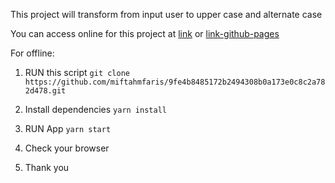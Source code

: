 This project will transform from input user to upper case and alternate case

You can access online for this project at [link](9fe4b8485172b2494308b0a173e0c8c2a782d478.netlify.app) or [link-github-pages](https://miftahmfaris.github.io/9fe4b8485172b2494308b0a173e0c8c2a782d478/)

For offline:

1. RUN this script `git clone https://github.com/miftahmfaris/9fe4b8485172b2494308b0a173e0c8c2a782d478.git`

2. Install dependencies `yarn install`

3. RUN App `yarn start`

4. Check your browser

5. Thank you
